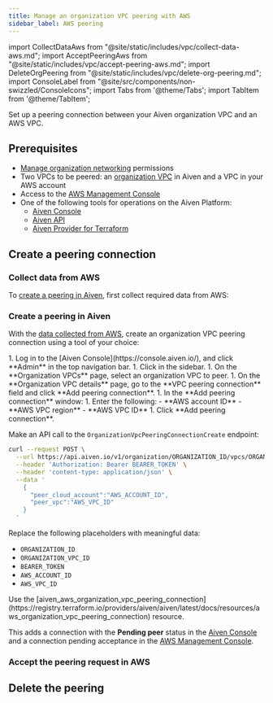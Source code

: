 ```yaml
---
title: Manage an organization VPC peering with AWS
sidebar_label: AWS peering
---
```


import CollectDataAws from "@site/static/includes/vpc/collect-data-aws.md";
import AcceptPeeringAws from "@site/static/includes/vpc/accept-peering-aws.md";
import DeleteOrgPeering from "@site/static/includes/vpc/delete-org-peering.md";
import ConsoleLabel from "@site/src/components/non-swizzled/ConsoleIcons";
import Tabs from '@theme/Tabs';
import TabItem from '@theme/TabItem';

Set up a peering connection between your Aiven organization VPC and an AWS VPC.

## Prerequisites

- [Manage organization networking](/docs/platform/concepts/permissions#organization-permissions)
  permissions
- Two VPCs to be peered: an
  [organization VPC](/docs/platform/howto/manage-organization-vpc#create-an-organization-vpc)
  in Aiven and a VPC in your AWS account
- Access to the [AWS Management Console](https://console.aws.amazon.com)
- One of the following tools for operations on the Aiven Platform:
  - [Aiven Console](https://console.aiven.io/)
    <!-- [Aiven CLI](/docs/tools/cli) -->
  - [Aiven API](/docs/tools/api)
  - [Aiven Provider for Terraform](/docs/tools/terraform)

## Create a peering connection

### Collect data from AWS

To [create a peering in Aiven](/docs/platform/howto/manage-org-vpc-peering-aws#create-a-peering-in-aiven),
first collect required data from AWS:

<CollectDataAws/>

### Create a peering in Aiven

With the [data collected from AWS](/docs/platform/howto/manage-org-vpc-peering-aws#collect-data-from-aws),
create an organization VPC peering connection using a tool of your choice:

<Tabs groupId="group1">
<TabItem value="console" label="Aiven Console" default>
1. Log in to the [Aiven Console](https://console.aiven.io/), and click **Admin** in the
   top navigation bar.
1. Click <ConsoleLabel name="organizationvpcs"/> in the sidebar.
1. On the **Organization VPCs** page, select an organization VPC to peer.
1. On the **Organization VPC details** page, go to the **VPC peering connection** field and
   click **Add peering connection**.
1. In the **Add peering connection** window:
   1. Enter the following:
      - **AWS account ID**
      - **AWS VPC region**
      - **AWS VPC ID**
   1. Click **Add peering connection**.

</TabItem>
<!--
<TabItem value="cli" label="Aiven CLI">

Run the `avn organization vpc peering-connection create` command:

```bash
avn organization vpc peering-connection create \
  --organization-id AIVEN_ORGANIZATION_ID      \
  --organization-vpc-id AIVEN_ORGANIZATION_VPC_ID   \
  --peer-cloud-account AWS_ACCOUNT_ID          \
  --peer-vpc AWS_VPC_ID
```

Replace `AIVEN_ORGANIZATION_ID`, `AIVEN_ORGANIZATION_VPC_ID`, `AWS_ACCOUNT_ID`, and
`AWS_VPC_ID` as needed.

</TabItem>
-->
<TabItem value="api" label="Aiven API">

Make an API call to the `OrganizationVpcPeeringConnectionCreate` endpoint:

```bash
curl --request POST \
  --url https://api.aiven.io/v1/organization/ORGANIZATION_ID/vpcs/ORGANIZATION_VPC_ID/peering-connections \
  --header 'Authorization: Bearer BEARER_TOKEN' \
  --header 'content-type: application/json' \
  --data '
    {
      "peer_cloud_account":"AWS_ACCOUNT_ID",
      "peer_vpc":"AWS_VPC_ID"
    }
  '
```

Replace the following placeholders with meaningful data:

- `ORGANIZATION_ID`
- `ORGANIZATION_VPC_ID`
- `BEARER_TOKEN`
- `AWS_ACCOUNT_ID`
- `AWS_VPC_ID`

</TabItem>
<TabItem value="tf" label="Aiven Provider for Terraform">
Use the
[aiven_aws_organization_vpc_peering_connection](https://registry.terraform.io/providers/aiven/aiven/latest/docs/resources/aws_organization_vpc_peering_connection)
resource.
</TabItem>
</Tabs>

This adds a connection with the **Pending peer** status in the
[Aiven Console](https://console.aiven.io/) and a connection pending acceptance in
the [AWS Management Console](https://console.aws.amazon.com).

### Accept the peering request in AWS

<AcceptPeeringAws/>

## Delete the peering

<DeleteOrgPeering/>
